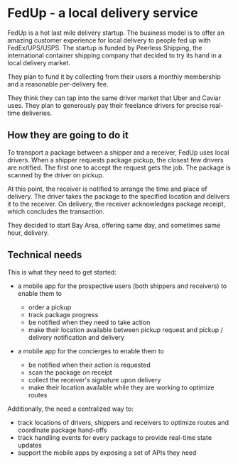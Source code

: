 # FedUp - a local delivery service

FedUp is a hot last mile delivery startup. The business model is to offer an amazing customer
experience for local delivery to people fed up with FedEx/UPS/USPS. The startup is funded
by Peerless Shipping, the international container shipping company that decided to try its
hand in a local delivery market.

They plan to fund it by collecting from their users a monthly membership and a reasonable 
per-delivery fee.

They think they can tap into the same driver market that Uber and Caviar uses. They plan to
generously pay their freelance drivers for precise real-time deliveries.

## How they are going to do it

To transport a package between a shipper and a receiver, FedUp uses local drivers. When a shipper
requests package pickup, the closest few drivers are notified. The first one to accept the
request gets the job. The package is scanned by the driver on pickup.  

At this point, the receiver is notified to arrange the time and place of delivery. The driver
takes the package to the specified location and delivers it to the receiver. On delivery, 
the receiver acknowledges package receipt, which concludes the transaction.    

They decided to start Bay Area, offering same day, and sometimes same hour, delivery.

## Technical needs
This is what they need to get started:

- a mobile app for the prospective users (both shippers and receivers) to enable them to
    - order a pickup
    - track package progress
    - be notified when they need to take action
    - make their location available between pickup request and pickup / delivery notification and delivery
    
- a mobile app for the concierges to enable them to
    - be notified when their action is requested
    - scan the package on receipt
    - collect the receiver's signature upon delivery
    - make their location available while they are working to optimize routes

Additionally, the need a centralized way to:    
- track locations of drivers, shippers and receivers to optimize routes and coordinate package hand-offs
- track handling events for every package to provide real-time state updates
- support the mobile apps by exposing a set of APIs they need
